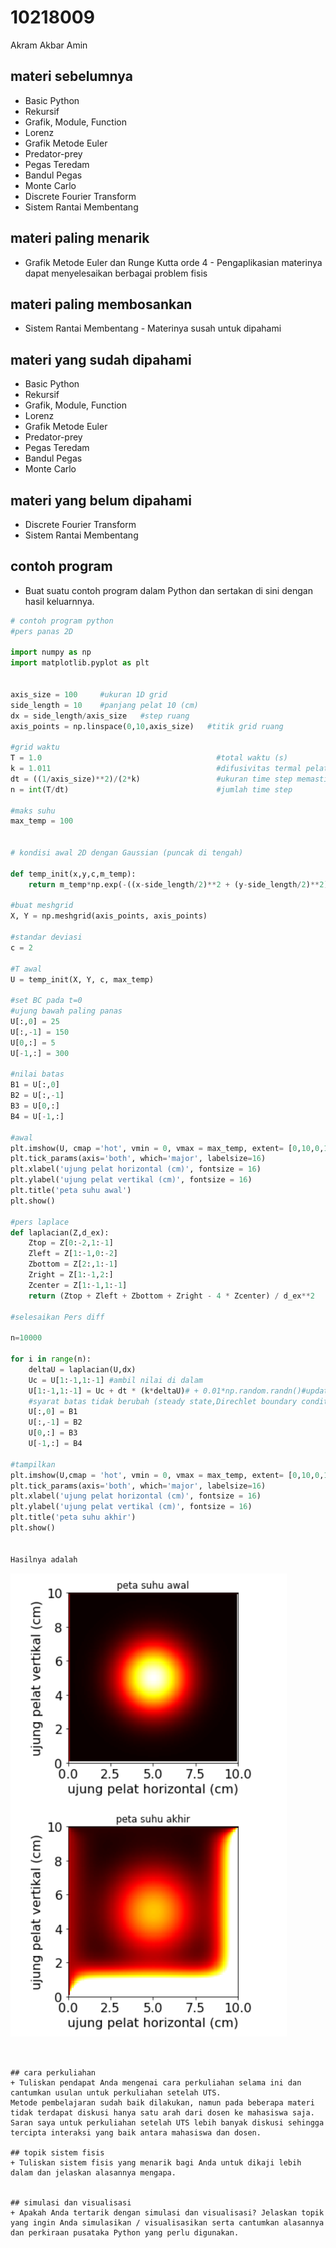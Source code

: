 # 10218009
Akram Akbar Amin


## materi sebelumnya
+ Basic Python
+ Rekursif
+ Grafik, Module, Function
+ Lorenz
+ Grafik Metode Euler
+ Predator-prey
+ Pegas Teredam
+ Bandul Pegas
+ Monte Carlo
+ Discrete Fourier Transform
+ Sistem Rantai Membentang


## materi paling menarik
+ Grafik Metode Euler dan Runge Kutta orde 4 - Pengaplikasian materinya dapat menyelesaikan berbagai problem fisis

## materi paling membosankan
+ Sistem Rantai Membentang - Materinya susah untuk dipahami


## materi yang sudah dipahami
+ Basic Python
+ Rekursif
+ Grafik, Module, Function
+ Lorenz
+ Grafik Metode Euler
+ Predator-prey
+ Pegas Teredam
+ Bandul Pegas
+ Monte Carlo


## materi yang belum dipahami
+ Discrete Fourier Transform
+ Sistem Rantai Membentang


## contoh program
+ Buat suatu contoh program dalam Python dan sertakan di sini dengan hasil keluarnnya.

```python
# contoh program python
#pers panas 2D 

import numpy as np
import matplotlib.pyplot as plt


axis_size = 100     #ukuran 1D grid
side_length = 10    #panjang pelat 10 (cm)
dx = side_length/axis_size   #step ruang
axis_points = np.linspace(0,10,axis_size)   #titik grid ruang 

#grid waktu
T = 1.0                                       #total waktu (s)
k = 1.011                                     #difusivitas termal pelat cm^2/s.
dt = ((1/axis_size)**2)/(2*k)                 #ukuran time step memastikan disktritisasi stabil 
n = int(T/dt)                                 #jumlah time step

#maks suhu
max_temp = 100


# kondisi awal 2D dengan Gaussian (puncak di tengah)

def temp_init(x,y,c,m_temp):
    return m_temp*np.exp(-((x-side_length/2)**2 + (y-side_length/2)**2)/c**2)

#buat meshgrid
X, Y = np.meshgrid(axis_points, axis_points)

#standar deviasi
c = 2

#T awal
U = temp_init(X, Y, c, max_temp)

#set BC pada t=0
#ujung bawah paling panas
U[:,0] = 25
U[:,-1] = 150
U[0,:] = 5
U[-1,:] = 300

#nilai batas
B1 = U[:,0]
B2 = U[:,-1]
B3 = U[0,:]
B4 = U[-1,:]

#awal
plt.imshow(U, cmap ='hot', vmin = 0, vmax = max_temp, extent= [0,10,0,10])
plt.tick_params(axis='both', which='major', labelsize=16)
plt.xlabel('ujung pelat horizontal (cm)', fontsize = 16)
plt.ylabel('ujung pelat vertikal (cm)', fontsize = 16)
plt.title('peta suhu awal')
plt.show()

#pers laplace 
def laplacian(Z,d_ex):
    Ztop = Z[0:-2,1:-1]
    Zleft = Z[1:-1,0:-2]
    Zbottom = Z[2:,1:-1]
    Zright = Z[1:-1,2:]
    Zcenter = Z[1:-1,1:-1]
    return (Ztop + Zleft + Zbottom + Zright - 4 * Zcenter) / d_ex**2

#selesaikan Pers diff

n=10000

for i in range(n):
    deltaU = laplacian(U,dx)
    Uc = U[1:-1,1:-1] #ambil nilai di dalam
    U[1:-1,1:-1] = Uc + dt * (k*deltaU)# + 0.01*np.random.randn()#update variabel 
    #syarat batas tidak berubah (steady state,Direchlet boundary conditions)
    U[:,0] = B1
    U[:,-1] = B2
    U[0,:] = B3
    U[-1,:] = B4

#tampilkan
plt.imshow(U,cmap = 'hot', vmin = 0, vmax = max_temp, extent= [0,10,0,10])
plt.tick_params(axis='both', which='major', labelsize=16)
plt.xlabel('ujung pelat horizontal (cm)', fontsize = 16)
plt.ylabel('ujung pelat vertikal (cm)', fontsize = 16)
plt.title('peta suhu akhir')
plt.show()


Hasilnya adalah
```
![alt text](https://github.com/AkramAkbarAmin/fi4002-01-2022-1/blob/main/task/02/10218009/Pers%20panas%202D.png)
```


## cara perkuliahan
+ Tuliskan pendapat Anda mengenai cara perkuliahan selama ini dan cantumkan usulan untuk perkuliahan setelah UTS.
Metode pembelajaran sudah baik dilakukan, namun pada beberapa materi tidak terdapat diskusi hanya satu arah dari dosen ke mahasiswa saja. Saran saya untuk perkuliahan setelah UTS lebih banyak diskusi sehingga tercipta interaksi yang baik antara mahasiswa dan dosen.

## topik sistem fisis
+ Tuliskan sistem fisis yang menarik bagi Anda untuk dikaji lebih dalam dan jelaskan alasannya mengapa.


## simulasi dan visualisasi
+ Apakah Anda tertarik dengan simulasi dan visualisasi? Jelaskan topik yang ingin Anda simulasikan / visualisasikan serta cantumkan alasannya dan perkiraan pusataka Python yang perlu digunakan.

